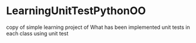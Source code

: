 # LearningUnitTestPythonOO
copy of simple learning project of What has been implemented unit tests in each class using unit test
